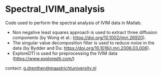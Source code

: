 # Spectral_IVIM_analysis

Code used to perform the spectral analysis of IVIM data in Matlab.

* Non negative least squares approach is used to extract three diffusion components (by Wong et al.: https://doi.org/10.1002/jmri.26920).
* The singular value decomposition filter is used to reduce noise in the data (by Bydder and Du: https://doi.org/10.1016/j.mri.2006.03.006).
* ExploreDTI is used for preprocessing the IVIM data (https://www.exploredti.com/)

contact: g.drenthen@maastrichtuniversity.nl
